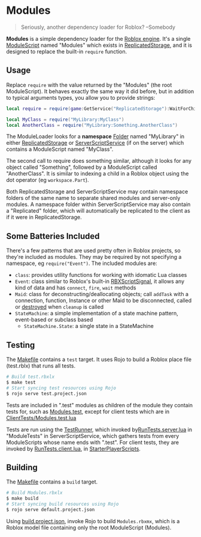 # Modules

> Seriously, another dependency loader for Roblox? &ndash;Somebody

**Modules** is a simple dependency loader for the [Roblox engine](https://www.roblox.com). It's a single [ModuleScript](https://developer.roblox.com/en-us/api-reference/class/ModuleScript) named "Modules" which exists in [ReplicatedStorage](https://developer.roblox.com/en-us/api-reference/class/ReplicatedStorage), and it is designed to replace the built-in `require` function.

## Usage

Replace `require` with the value returned by the "Modules" (the root ModuleScript). It behaves exactly the same way it did before, but in addition to typical arguments types, you allow you to provide strings:

```lua
local require = require(game:GetService("ReplicatedStorage"):WaitForChild("Modules"))

local MyClass = require("MyLibrary:MyClass")
local AnotherClass = require("MyLibrary:Something.AnotherClass")
```

The ModuleLoader looks for a **namespace** [Folder](https://developer.roblox.com/en-us/api-reference/class/Folder) named "MyLibrary" in either [ReplicatedStorage](https://developer.roblox.com/en-us/api-reference/class/ReplicatedStorage) or [ServerScriptService](https://developer.roblox.com/en-us/api-reference/class/ServerScriptService) (if on the server) which contains a ModuleScript named "MyClass".

The second call to require does something similar, although it looks for any object called "Something", followed by a ModuleScript called "AnotherClass". It is similar to indexing a child in a Roblox object using the dot operator (eg `workspace.Part`).

Both ReplicatedStorage and ServerScriptService may contain namespace folders of the same name to separate shared modules and server-only modules. A namespace folder within ServerScriptService may also contain a "Replicated" folder, which will automatically be replicated to the client as if it were in ReplicatedStorage.

## Some Batteries Included

There's a few patterns that are used pretty often in Roblox projects, so they're included as modules. They may be required by not specifying a namespace, eg `require("Event")`. The included modules are:

- `class`: provides utility functions for working with idomatic Lua classes
- `Event`: class similar to Roblox's built-in [RBXScriptSignal](https://developer.roblox.com/en-us/api-reference/datatype/RBXScriptSignal), it allows any kind of data and has `connect`, `fire`, `wait` methods
- `Maid`: class for deconstructing/deallocating objects; call `addTask` with a connection, function, Instance or other Maid to be disconnected, called or [destroyed](https://developer.roblox.com/en-us/api-reference/function/Instance/Destroy) when `cleanup` is called
- `StateMachine`: a simple implementation of a state machine pattern, event-based or subclass based
	- `StateMachine.State`: a single state in a StateMachine

## Testing

The [Makefile](Makefile) contains a `test` target. It uses Rojo to build a Roblox place file (test.rblx) that runs all tests.

```bash
# Build test.rbxlx
$ make test
# Start syncing test resources using Rojo
$ rojo serve test.project.json
```

Tests are included in ".test" modules as children of the module they contain tests for, such as [Modules.test](src/Modules.test/init.lua), except for client tests which are in [ClientTests/Modules.test.lua](test/StarterPlayer/StarterPlayerScripts/ClientTests/Modules.test.lua)

Tests are run using the [TestRunner](test/ReplicatedStorage/TestRunner.lua), which invoked by[RunTests.server.lua](test/ServerScriptService/ModulesTest/RunTests.server.lua) in "ModuleTests" in ServerScriptService, which gathers tests from every ModuleScripts whose name ends with ".test". For client tests, they are invoked by [RunTests.client.lua](test/StarterPlayer/StarterPlayerScripts/RunTests.client.lua), in [StarterPlayerScripts](https://developer.roblox.com/en-us/api-reference/class/StarterPlayerScripts).

## Building

The [Makefile](Makefile) contains a `build` target.

```bash
# Build Modules.rbxlx
$ make build
# Start syncing build resources using Rojo
$ rojo serve default.project.json
```

Using [build.project.json](build.project.json), invoke Rojo to build `Modules.rbxmx`, which is a Roblox model file containing only the root ModuleScript (Modules).
